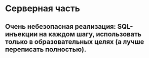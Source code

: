 # Серверная часть

## Очень небезопасная реализация: SQL-инъекции на каждом шагу, использовать только в образовательных целях (а лучше переписать полностью).
